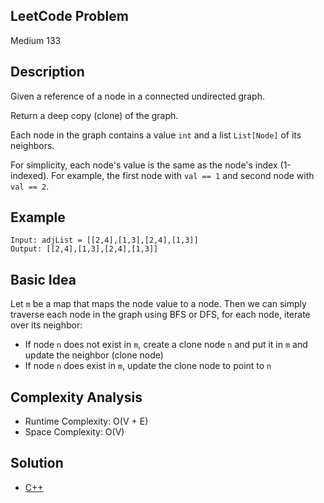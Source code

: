 ## LeetCode Problem
Medium 133

## Description
Given a reference of a node in a connected undirected graph.

Return a deep copy (clone) of the graph.

Each node in the graph contains a value `int` and a list `List[Node]` of its neighbors.

For simplicity, each node's value is the same as the node's index (1-indexed). For example, the first node with `val == 1` and second node with `val == 2`.

## Example
```
Input: adjList = [[2,4],[1,3],[2,4],[1,3]]
Output: [[2,4],[1,3],[2,4],[1,3]]
```

## Basic Idea
Let `m` be a map that maps the node value to a node. Then we can simply traverse each node in the graph using BFS or DFS, for each node, iterate over its neighbor:
- If node `n` does not exist in `m`, create a clone node `n` and put it in `m` and update the neighbor (clone node)
- If node `n` does exist in `m`, update the clone node to point to `n`

## Complexity Analysis
- Runtime Complexity: O(V + E)
- Space Complexity: O(V)

## Solution
- [C++](./solution.cpp)